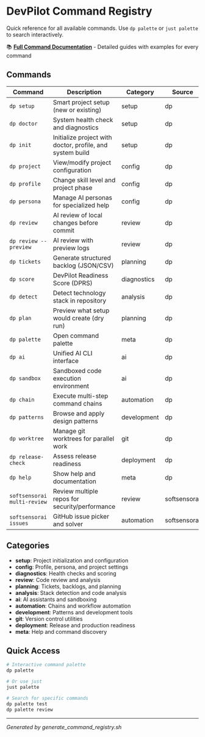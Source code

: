 # DevPilot Command Registry

Quick reference for all available commands. Use `dp palette` or `just palette` to search interactively.

📚 **[Full Command Documentation](docs/commands/README.md)** - Detailed guides with examples for every command

## Commands

| Command | Description | Category | Source | Doc |
|---------|-------------|----------|--------|-----|
| `dp setup` | Smart project setup (new or existing) | setup | dp | [📖](docs/commands/dp/setup.md) |
| `dp doctor` | System health check and diagnostics | setup | dp | [📖](docs/commands/dp/doctor.md) |
| `dp init` | Initialize project with doctor, profile, and system build | setup | dp | [📖](docs/commands/dp/init.md) |
| `dp project` | View/modify project configuration | config | dp | [📖](docs/commands/dp/project.md) |
| `dp profile` | Change skill level and project phase | config | dp | [📖](docs/commands/dp/profile.md) |
| `dp persona` | Manage AI personas for specialized help | config | dp | [📖](docs/commands/dp/persona.md) |
| `dp review` | AI review of local changes before commit | review | dp | [📖](docs/commands/dp/review.md) |
| `dp review --preview` | AI review with preview logs | review | dp | [📖](docs/commands/dp/review.md) |
| `dp tickets` | Generate structured backlog (JSON/CSV) | planning | dp | [📖](docs/commands/dp/tickets.md) |
| `dp score` | DevPilot Readiness Score (DPRS) | diagnostics | dp | [📖](docs/commands/dp/score.md) |
| `dp detect` | Detect technology stack in repository | analysis | dp | [📖](docs/commands/dp/detect.md) |
| `dp plan` | Preview what setup would create (dry run) | planning | dp | [📖](docs/commands/dp/plan.md) |
| `dp palette` | Open command palette | meta | dp | [📖](docs/commands/dp/palette.md) |
| `dp ai` | Unified AI CLI interface | ai | dp | [📖](docs/commands/dp/ai.md) |
| `dp sandbox` | Sandboxed code execution environment | ai | dp | [📖](docs/commands/dp/sandbox.md) |
| `dp chain` | Execute multi-step command chains | automation | dp | [📖](docs/commands/dp/chain.md) |
| `dp patterns` | Browse and apply design patterns | development | dp | [📖](docs/commands/dp/patterns.md) |
| `dp worktree` | Manage git worktrees for parallel work | git | dp | [📖](docs/commands/dp/worktree.md) |
| `dp release-check` | Assess release readiness | deployment | dp | [📖](docs/commands/dp/release-check.md) |
| `dp help` | Show help and documentation | meta | dp | [📖](docs/commands/dp/help.md) |
| `softsensorai multi-review` | Review multiple repos for security/performance | review | softsensorai | [📖](docs/commands/softsensorai/multi-review.md) |
| `softsensorai issues` | GitHub issue picker and solver | automation | softsensorai | [📖](docs/commands/softsensorai/issues.md) |

## Categories

- **setup**: Project initialization and configuration
- **config**: Profile, persona, and project settings
- **diagnostics**: Health checks and scoring
- **review**: Code review and analysis
- **planning**: Tickets, backlogs, and planning
- **analysis**: Stack detection and code analysis
- **ai**: AI assistants and sandboxing
- **automation**: Chains and workflow automation
- **development**: Patterns and development tools
- **git**: Version control utilities
- **deployment**: Release and production readiness
- **meta**: Help and command discovery

## Quick Access

```bash
# Interactive command palette
dp palette

# Or use just
just palette

# Search for specific commands
dp palette test
dp palette review
```

---
*Generated by generate_command_registry.sh*
